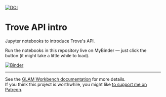 [![DOI](https://zenodo.org/badge/DOI/10.5281/zenodo.3549551.svg)](https://doi.org/10.5281/zenodo.3549551)

# Trove API intro

Jupyter notebooks to introduce Trove's API.

Run the notebooks in this repository live on MyBinder — just click the button (it might take a little while to load).

[![Binder](https://mybinder.org/badge.svg)](https://mybinder.org/v2/gh/GLAM-Workbench/trove-api-intro/master)

----

See the [GLAM Workbench documentation](https://glam-workbench.github.io/) for more details.  
If you think this project is worthwhile, you might like [to support me on Patreon](https://www.patreon.com/timsherratt).
